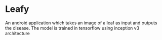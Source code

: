 # Leafy
An android application which takes an image of a leaf as input and outputs the disease. The model is trained in tensorflow using inception v3 architecture